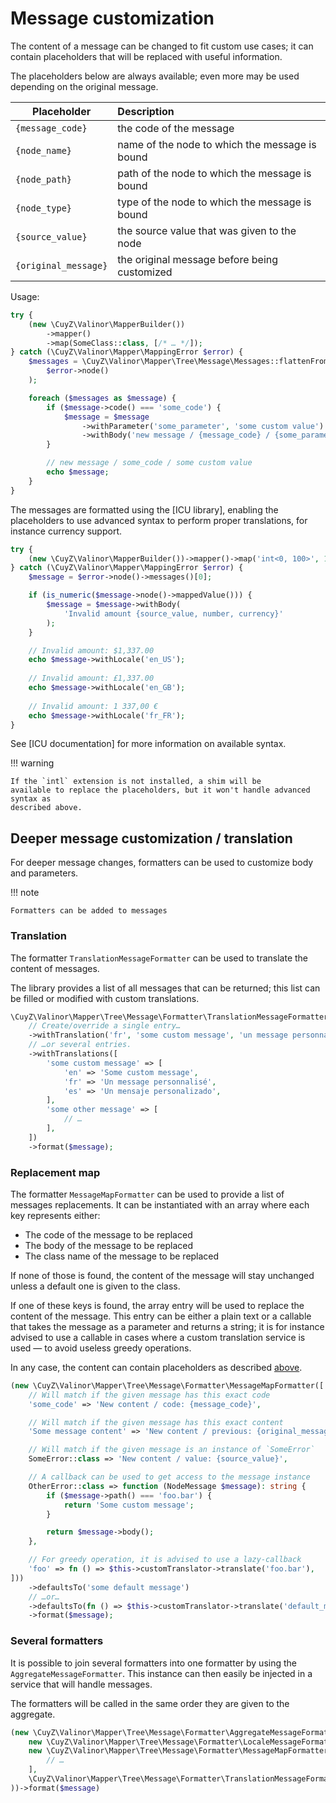 # Message customization

The content of a message can be changed to fit custom use cases; it can contain
placeholders that will be replaced with useful information.

The placeholders below are always available; even more may be used depending
on the original message.

| Placeholder          | Description                                          |
|----------------------|:-----------------------------------------------------|
| `{message_code}`     | the code of the message                              |
| `{node_name}`        | name of the node to which the message is bound       |
| `{node_path}`        | path of the node to which the message is bound       |
| `{node_type}`        | type of the node to which the message is bound       |
| `{source_value}`     | the source value that was given to the node          |
| `{original_message}` | the original message before being customized         |

Usage:

```php
try {
    (new \CuyZ\Valinor\MapperBuilder())
        ->mapper()
        ->map(SomeClass::class, [/* … */]);
} catch (\CuyZ\Valinor\Mapper\MappingError $error) {
    $messages = \CuyZ\Valinor\Mapper\Tree\Message\Messages::flattenFromNode(
        $error->node()
    );

    foreach ($messages as $message) {
        if ($message->code() === 'some_code') {
            $message = $message
                ->withParameter('some_parameter', 'some custom value')
                ->withBody('new message / {message_code} / {some_parameter}');
        }

        // new message / some_code / some custom value
        echo $message;
    }
}
```

The messages are formatted using the [ICU library], enabling the placeholders to
use advanced syntax to perform proper translations, for instance currency
support.

```php
try {
    (new \CuyZ\Valinor\MapperBuilder())->mapper()->map('int<0, 100>', 1337);
} catch (\CuyZ\Valinor\Mapper\MappingError $error) {
    $message = $error->node()->messages()[0];

    if (is_numeric($message->node()->mappedValue())) {
        $message = $message->withBody(
            'Invalid amount {source_value, number, currency}'
        );    
    } 

    // Invalid amount: $1,337.00
    echo $message->withLocale('en_US');
    
    // Invalid amount: £1,337.00
    echo $message->withLocale('en_GB');
    
    // Invalid amount: 1 337,00 €
    echo $message->withLocale('fr_FR');
}
```

See [ICU documentation] for more information on available syntax.

!!! warning

    If the `intl` extension is not installed, a shim will be
    available to replace the placeholders, but it won't handle advanced syntax as
    described above.

## Deeper message customization / translation

For deeper message changes, formatters can be used to customize body and 
parameters.

!!! note

    Formatters can be added to messages

### Translation

The formatter `TranslationMessageFormatter` can be used to translate the content
of messages.

The library provides a list of all messages that can be returned; this list can
be filled or modified with custom translations.

```php
\CuyZ\Valinor\Mapper\Tree\Message\Formatter\TranslationMessageFormatter::default()
    // Create/override a single entry…
    ->withTranslation('fr', 'some custom message', 'un message personnalisé')
    // …or several entries.
    ->withTranslations([
        'some custom message' => [
            'en' => 'Some custom message',
            'fr' => 'Un message personnalisé',
            'es' => 'Un mensaje personalizado',
        ], 
        'some other message' => [
            // …
        ], 
    ])
    ->format($message);
```

### Replacement map

The formatter `MessageMapFormatter` can be used to provide a list of messages
replacements. It can be instantiated with an array where each key represents
either:

- The code of the message to be replaced
- The body of the message to be replaced
- The class name of the message to be replaced

If none of those is found, the content of the message will stay unchanged unless
a default one is given to the class.

If one of these keys is found, the array entry will be used to replace the
content of the message. This entry can be either a plain text or a callable that
takes the message as a parameter and returns a string; it is for instance
advised to use a callable in cases where a custom translation service is used —
to avoid useless greedy operations.

In any case, the content can contain placeholders as described
[above](#message-customization).

```php
(new \CuyZ\Valinor\Mapper\Tree\Message\Formatter\MessageMapFormatter([
    // Will match if the given message has this exact code
    'some_code' => 'New content / code: {message_code}',

    // Will match if the given message has this exact content
    'Some message content' => 'New content / previous: {original_message}',

    // Will match if the given message is an instance of `SomeError`
    SomeError::class => 'New content / value: {source_value}',

    // A callback can be used to get access to the message instance
    OtherError::class => function (NodeMessage $message): string {
        if ($message->path() === 'foo.bar') {
            return 'Some custom message';
        }

        return $message->body();
    },

    // For greedy operation, it is advised to use a lazy-callback
    'foo' => fn () => $this->customTranslator->translate('foo.bar'),
]))
    ->defaultsTo('some default message')
    // …or…
    ->defaultsTo(fn () => $this->customTranslator->translate('default_message'))
    ->format($message);
```

### Several formatters

It is possible to join several formatters into one formatter by using the
`AggregateMessageFormatter`. This instance can then easily be injected in a
service that will handle messages.

The formatters will be called in the same order they are given to the aggregate.

```php
(new \CuyZ\Valinor\Mapper\Tree\Message\Formatter\AggregateMessageFormatter(
    new \CuyZ\Valinor\Mapper\Tree\Message\Formatter\LocaleMessageFormatter('fr'),
    new \CuyZ\Valinor\Mapper\Tree\Message\Formatter\MessageMapFormatter([
        // …
    ],
    \CuyZ\Valinor\Mapper\Tree\Message\Formatter\TranslationMessageFormatter::default(),
))->format($message)
```
